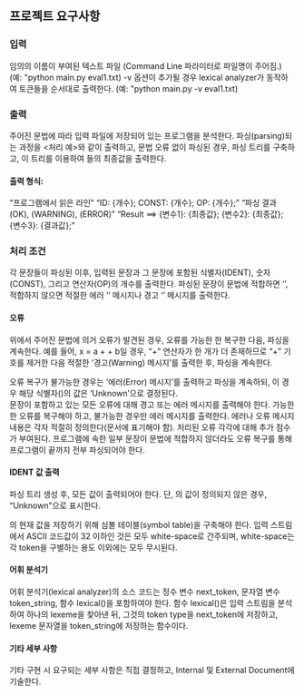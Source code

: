 ## 프로젝트 요구사항

### 입력

임의의 이름이 부여된 텍스트 파일 (Command Line 파라미터로 파일명이 주어짐.)
(예: "python main.py eval1.txt)
-v 옵션이 추가될 경우 lexical analyzer가 동작하여 토큰들을 순서대로 출력한다.
(예: "python main.py -v eval1.txt)

### 출력

주어진 문법에 따라 입력 파일에 저장되어 있는 프로그램을 분석한다.
파싱(parsing)되는 과정을 <처리 예>와 같이 출력하고, 문법 오류 없이 파싱된 경우, 파싱
트리를 구축하고, 이 트리를 이용하여 <ident>들의 최종값을 출력한다.

#### 출력 형식:

“프로그램에서 읽은 라인”
“ID: {개수}; CONST: {개수}; OP: {개수};”
“파싱 결과 (OK), (WARNING), (ERROR)”
“Result ==> {변수1}: {최종값}; {변수2}: {최종값}; {변수3}: {결과값};”

### 처리 조건

각 문장들이 파싱된 이후, 입력된 문장과 그 문장에 포함된 식별자(IDENT), 숫자(CONST), 그리고 연산자(OP)의 개수를 출력한다. 파싱된 문장이 문법에 적합하면 ‘<OK>’, 적합하지 않으면 적절한 에러 ‘<ERROR>’ 메시지나 경고 ‘<WARNING>’ 메시지를 출력한다.

#### 오류

위에서 주어진 문법에 의거 오류가 발견된 경우, 오류를 가능한 한 복구한 다음, 파싱을 계속한다.
예를 들어, x = a + + b일 경우, “+” 연산자가 한 개가 더 존재하므로 “+” 기호를 제거한 다음 적절한 ‘경고(Warning) 메시지’를 출력한 후, 파싱을 계속한다. 

오류 복구가 불가능한 경우는 ‘에러(Error) 메시지’를 출력하고 파싱을 계속하되, 이 경우 해당 식별자(<IDENT>)의 값은 ‘Unknown’으로 결정된다. \
문장이 포함하고 있는 모든 오류에 대해 경고 또는 에러 메시지를 출력해야 한다.
가능한 한 오류를 복구해야 하고, 불가능한 경우만 에러 메시지를 출력한다. 
에러나 오류 메시지 내용은 각자 적절히 정의한다(문서에 표기해야 함). 
처리된 오류 각각에 대해 추가 점수가 부여된다. 
프로그램에 속한 일부 문장이 문법에 적합하지 않더라도 오류 복구를 통해 프로그램이 끝까지 전부 파싱되어야 한다. 

#### IDENT 값 출력

파싱 트리 생성 후, 모든 <IDENT> 값이 출력되어야 한다. 
단, <IDENT>의 값이 정의되지 않은 경우, “Unknown"으로 표시한다.

<IDENT>의 현재 값을 저장하기 위해 심볼 테이블(symbol table)을 구축해야 한다. 
입력 스트림에서 ASCII 코드값이 32 이하인 것은 모두 white-space로 간주되며, white-space는 각 token을 구별하는 용도 이외에는 모두 무시된다. 

#### 어휘 분석기

어휘 분석기(lexical analyzer)의 소스 코드는 정수 변수 next_token, 문자열 변수 token_string, 함수 lexical()을 포함하여야 한다. 
함수 lexical()은 입력 스트림을 분석하여 하나의 lexeme을 찾아낸 뒤, 그것의 token type을 next_token에 저장하고, lexeme 문자열을 token_string에 저장하는 함수이다. 

#### 기타 세부 사항

기타 구현 시 요구되는 세부 사항은 직접 결정하고, Internal 및 External Document에 기술한다.
